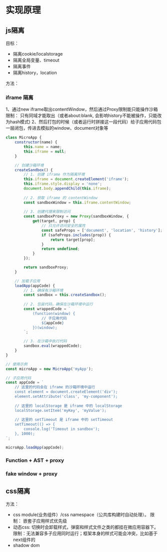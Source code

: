 # 实现原理

## js隔离

目标：
- 隔离cookie/localstorage
- 隔离全局变量、timeout
- 隔离事件
- 隔离history，location

方法：

### iframe 隔离
1、通过new iframe取出contentWindow，然后通过Proxy限制能只能操作沙箱
限制： 只有同域才能取出（或者about:blank, 会影响history不能被操作，只能改为hash模式)
2、然后打包的时候（或者运行时拼接这一段代码）给子应用代码包一层闭包，传进去模拟的window、document对象等
```js
class MicroApp {
    constructor(name) {
        this.name = name;
        this.iframe = null;
    }

    // 创建沙箱环境
    createSandbox() {
        // 1. 创建 iframe 作为隔离环境
        this.iframe = document.createElement('iframe');
        this.iframe.style.display = 'none';
        document.body.appendChild(this.iframe);
        
        // 2. 获取 iframe 的 contentWindow
        const sandboxWindow = this.iframe.contentWindow;
        
        // 3. 创建代理来限制访问
        const sandboxProxy = new Proxy(sandboxWindow, {
            get(target, prop) {
                // 只允许访问安全的属性
                const safeProps = ['document', 'location', 'history'];
                if (safeProps.includes(prop)) {
                    return target[prop];
                }
                return undefined;
            }
        });

        return sandboxProxy;
    }

    // 加载子应用
    loadApp(appCode) {
        // 1. 确保有沙箱环境
        const sandbox = this.createSandbox();
        
        // 2. 包装代码，确保在沙箱环境中运行
        const wrappedCode = `
            (function(window) {
                // 子应用代码
                ${appCode}
            })(window);
        `;

        // 3. 在沙箱中执行代码
        sandbox.eval(wrappedCode);
    }
}

// 使用示例
const microApp = new MicroApp('myApp');

// 子应用代码
const appCode = `
    // 这里的代码会在 iframe 的沙箱环境中运行
    const element = document.createElement('div');
    element.setAttribute('class', 'my-component');
    
    // 这里的 localStorage 是 iframe 中的 localStorage
    localStorage.setItem('myKey', 'myValue');
    
    // 这里的 setTimeout 是 iframe 中的 setTimeout
    setTimeout(() => {
        console.log('Timeout in sandbox');
    }, 1000);
`;

microApp.loadApp(appCode);
```

### Function + AST + proxy

### fake window + proxy


## css隔离

方法：
- css module(业务组件）/css namespace（公共库构建时自动处理）。 限制： 嵌套子应用样式优先级
- 动态css: 切换时会卸载样式，弹窗和样式文件之类的都挂在微应用容器下。 限制：无法兼容多子应用同时运行；框架本身的样式可能会冲突，比如基于next组件的
- shadow dom

